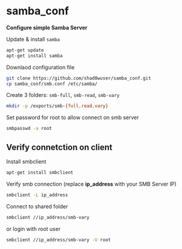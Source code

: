 # samba_conf
**Configure simple Samba Server**

Update & install `samba`
```bash
apt-get update
apt-get install samba
```
Downlaod configuration file
```bash
git clone https://github.com/shad0wuser/samba_conf.git
cp samba_conf/smb.conf /etc/samba/
```
Create 3 folders: `smb-full`, `smb-read`, `smb-vary`
```bash
mkdir -p /exports/smb-{full,read,vary}
```
Set password for root to allow connect on smb server
```bash
smbpasswd -a root
```

## Verify connetction on client
Install smbclient
```bash
apt-get install smbclient
```
Verify smb connection (replace **ip_address** with your SMB Server IP)
```bash
smbclient -L ip_address
```
Connect to shared folder
```bash
smbclient //ip_address/smb-vary
```
or login with root user
```bash
smbclient //ip_address/smb-vary -U root
```

